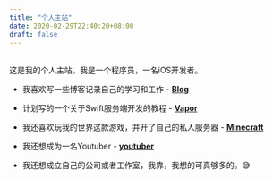 ```yaml
---
title: "个人主站"
date: 2020-02-29T22:40:20+08:00
draft: false
---
```


<br/>
这是我的个人主站。我是一个程序员，一名iOS开发者。

<br/>

- 我喜欢写一些博客记录自己的学习和工作 - **[Blog](https://blog.jokerhub.cn)**

- 计划写的一个关于Swift服务端开发的教程 - **[Vapor](https://vapor.jokerhub.cn)**

- 我还喜欢玩我的世界这款游戏，并开了自己的私人服务器 - **[Minecraft](https://minecraft.jokerhub.cn)**

- 我还想成为一名Youtuber - **[youtuber](https://youtuber.jokerhub.cn)**

- 我还想成立自己的公司或者工作室，我靠，我想的可真够多的。😅
